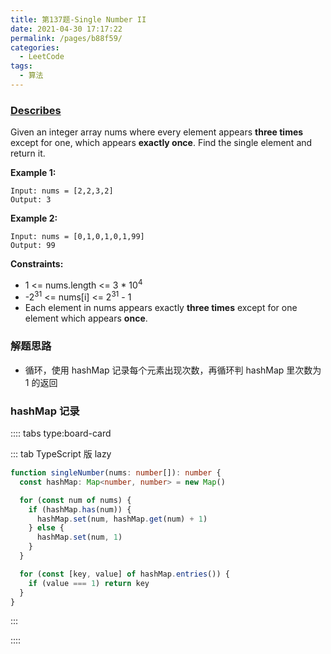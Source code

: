 ```yaml
---
title: 第137题-Single Number II
date: 2021-04-30 17:17:22
permalink: /pages/b88f59/
categories:
  - LeetCode
tags:
  - 算法
---
```


### [Describes](https://leetcode-cn.com/problems/single-number-ii/)

Given an integer array <span class="span-shadow">nums</span> where every element appears **three times** except for one, which appears **exactly once**. Find the single element and return it.

<!-- more -->

**Example 1:**

```
Input: nums = [2,2,3,2]
Output: 3
```

**Example 2:**

```
Input: nums = [0,1,0,1,0,1,99]
Output: 99
```

**Constraints:**

- <span class="span-shadow">1 <= nums.length <= 3 \* 10<sup>4</sup></span>
- <span class="span-shadow">-2<sup>31</sup> <= nums[i] <= 2<sup>31</sup> - 1</span>
- Each element in <span class="span-shadow">nums</span> appears exactly **three times** except for one element which appears **once**.

### 解题思路

- 循环，使用 <span class="span-shadow">hashMap</span> 记录每个元素出现次数，再循环判 <span class="span-shadow">hashMap</span> 里次数为 1 的返回

### hashMap 记录

:::: tabs type:board-card

::: tab TypeScript 版 lazy

```TypeScript
function singleNumber(nums: number[]): number {
  const hashMap: Map<number, number> = new Map()

  for (const num of nums) {
    if (hashMap.has(num)) {
      hashMap.set(num, hashMap.get(num) + 1)
    } else {
      hashMap.set(num, 1)
    }
  }

  for (const [key, value] of hashMap.entries()) {
    if (value === 1) return key
  }
}
```

:::

::::
